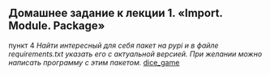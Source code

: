 ## Домашнее задание к лекции 1. «Import. Module. Package»

пункт 4 *Найти интересный для себя пакет на pypi и в файле requirements.txt указать его с актуальной версией. При желании можно написать программу с этим пакетом.*
[dice_game](https://github.com/pyLexxDramma/dice_game)
